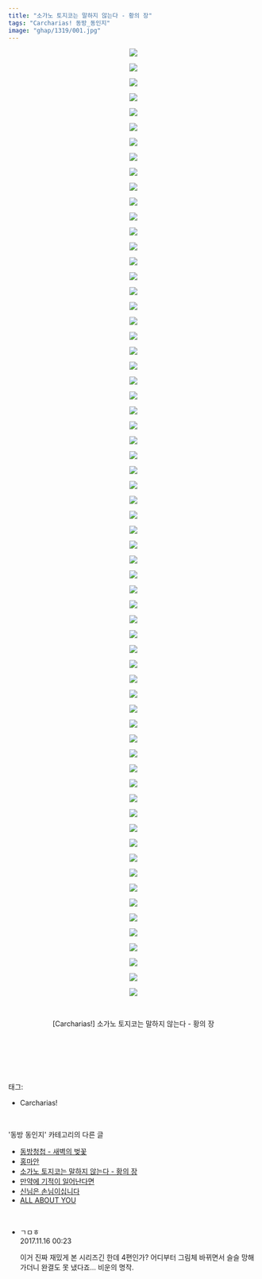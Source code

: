```yaml
---
title: "소가노 토지코는 말하지 않는다 - 황의 장"
tags: "Carcharias! 동방_동인지"
image: "ghap/1319/001.jpg"
---
```

<div class="article">
<p style="text-align: center; clear: none; float: none;"><img src="{{ site.nasurl }}/ghap/1319/001.jpg"/></p>
<p style="text-align: center; clear: none; float: none;"><img src="{{ site.nasurl }}/ghap/1319/002.jpg"/></p>
<p style="text-align: center; clear: none; float: none;"><img src="{{ site.nasurl }}/ghap/1319/003.jpg"/></p>
<p style="text-align: center; clear: none; float: none;"><img src="{{ site.nasurl }}/ghap/1319/004.jpg"/></p>
<p style="text-align: center; clear: none; float: none;"><img src="{{ site.nasurl }}/ghap/1319/005.jpg"/></p>
<p style="text-align: center; clear: none; float: none;"><img src="{{ site.nasurl }}/ghap/1319/006.jpg"/></p>
<p style="text-align: center; clear: none; float: none;"><img src="{{ site.nasurl }}/ghap/1319/007.jpg"/></p>
<p style="text-align: center; clear: none; float: none;"><img src="{{ site.nasurl }}/ghap/1319/008.jpg"/></p>
<p style="text-align: center; clear: none; float: none;"><img src="{{ site.nasurl }}/ghap/1319/009.jpg"/></p>
<p style="text-align: center; clear: none; float: none;"><img src="{{ site.nasurl }}/ghap/1319/010.jpg"/></p>
<p style="text-align: center; clear: none; float: none;"><img src="{{ site.nasurl }}/ghap/1319/011.jpg"/></p>
<p style="text-align: center; clear: none; float: none;"><img src="{{ site.nasurl }}/ghap/1319/012.jpg"/></p>
<p style="text-align: center; clear: none; float: none;"><img src="{{ site.nasurl }}/ghap/1319/013.jpg"/></p>
<p style="text-align: center; clear: none; float: none;"><img src="{{ site.nasurl }}/ghap/1319/014.jpg"/></p>
<p style="text-align: center; clear: none; float: none;"><img src="{{ site.nasurl }}/ghap/1319/015.jpg"/></p>
<p style="text-align: center; clear: none; float: none;"><img src="{{ site.nasurl }}/ghap/1319/016.jpg"/></p>
<p style="text-align: center; clear: none; float: none;"><img src="{{ site.nasurl }}/ghap/1319/017.jpg"/></p>
<p style="text-align: center; clear: none; float: none;"><img src="{{ site.nasurl }}/ghap/1319/018.jpg"/></p>
<p style="text-align: center; clear: none; float: none;"><img src="{{ site.nasurl }}/ghap/1319/019.jpg"/></p>
<p style="text-align: center; clear: none; float: none;"><img src="{{ site.nasurl }}/ghap/1319/020.jpg"/></p>
<p style="text-align: center; clear: none; float: none;"><img src="{{ site.nasurl }}/ghap/1319/021.jpg"/></p>
<p style="text-align: center; clear: none; float: none;"><img src="{{ site.nasurl }}/ghap/1319/022.jpg"/></p>
<p style="text-align: center; clear: none; float: none;"><img src="{{ site.nasurl }}/ghap/1319/023.jpg"/></p>
<p style="text-align: center; clear: none; float: none;"><img src="{{ site.nasurl }}/ghap/1319/024.jpg"/></p>
<p style="text-align: center; clear: none; float: none;"><img src="{{ site.nasurl }}/ghap/1319/025.jpg"/></p>
<p style="text-align: center; clear: none; float: none;"><img src="{{ site.nasurl }}/ghap/1319/026.jpg"/></p>
<p style="text-align: center; clear: none; float: none;"><img src="{{ site.nasurl }}/ghap/1319/027.jpg"/></p>
<p style="text-align: center; clear: none; float: none;"><img src="{{ site.nasurl }}/ghap/1319/028.jpg"/></p>
<p style="text-align: center; clear: none; float: none;"><img src="{{ site.nasurl }}/ghap/1319/029.jpg"/></p>
<p style="text-align: center; clear: none; float: none;"><img src="{{ site.nasurl }}/ghap/1319/030.jpg"/></p>
<p style="text-align: center; clear: none; float: none;"><img src="{{ site.nasurl }}/ghap/1319/031.jpg"/></p>
<p style="text-align: center; clear: none; float: none;"><img src="{{ site.nasurl }}/ghap/1319/032.jpg"/></p>
<p style="text-align: center; clear: none; float: none;"><img src="{{ site.nasurl }}/ghap/1319/033.jpg"/></p>
<p style="text-align: center; clear: none; float: none;"><img src="{{ site.nasurl }}/ghap/1319/034.jpg"/></p>
<p style="text-align: center; clear: none; float: none;"><img src="{{ site.nasurl }}/ghap/1319/035.jpg"/></p>
<p style="text-align: center; clear: none; float: none;"><img src="{{ site.nasurl }}/ghap/1319/036.jpg"/></p>
<p style="text-align: center; clear: none; float: none;"><img src="{{ site.nasurl }}/ghap/1319/037.jpg"/></p>
<p style="text-align: center; clear: none; float: none;"><img src="{{ site.nasurl }}/ghap/1319/038.jpg"/></p>
<p style="text-align: center; clear: none; float: none;"><img src="{{ site.nasurl }}/ghap/1319/039.jpg"/></p>
<p style="text-align: center; clear: none; float: none;"><img src="{{ site.nasurl }}/ghap/1319/040.jpg"/></p>
<p style="text-align: center; clear: none; float: none;"><img src="{{ site.nasurl }}/ghap/1319/041.jpg"/></p>
<p style="text-align: center; clear: none; float: none;"><img src="{{ site.nasurl }}/ghap/1319/042.jpg"/></p>
<p style="text-align: center; clear: none; float: none;"><img src="{{ site.nasurl }}/ghap/1319/043.jpg"/></p>
<p style="text-align: center; clear: none; float: none;"><img src="{{ site.nasurl }}/ghap/1319/044.jpg"/></p>
<p style="text-align: center; clear: none; float: none;"><img src="{{ site.nasurl }}/ghap/1319/045.jpg"/></p>
<p style="text-align: center; clear: none; float: none;"><img src="{{ site.nasurl }}/ghap/1319/046.jpg"/></p>
<p style="text-align: center; clear: none; float: none;"><img src="{{ site.nasurl }}/ghap/1319/047.jpg"/></p>
<p style="text-align: center; clear: none; float: none;"><img src="{{ site.nasurl }}/ghap/1319/048.jpg"/></p>
<p style="text-align: center; clear: none; float: none;"><img src="{{ site.nasurl }}/ghap/1319/049.jpg"/></p>
<p style="text-align: center; clear: none; float: none;"><img src="{{ site.nasurl }}/ghap/1319/050.jpg"/></p>
<p style="text-align: center; clear: none; float: none;"><img src="{{ site.nasurl }}/ghap/1319/051.jpg"/></p>
<p style="text-align: center; clear: none; float: none;"><img src="{{ site.nasurl }}/ghap/1319/052.jpg"/></p>
<p style="text-align: center; clear: none; float: none;"><img src="{{ site.nasurl }}/ghap/1319/053.jpg"/></p>
<p style="text-align: center; clear: none; float: none;"><img src="{{ site.nasurl }}/ghap/1319/054.jpg"/></p>
<p style="text-align: center; clear: none; float: none;"><img src="{{ site.nasurl }}/ghap/1319/055.jpg"/></p>
<p style="text-align: center; clear: none; float: none;"><img src="{{ site.nasurl }}/ghap/1319/056.jpg"/></p>
<p style="text-align: center; clear: none; float: none;"><img src="{{ site.nasurl }}/ghap/1319/057.jpg"/></p>
<p style="text-align: center; clear: none; float: none;"><img src="{{ site.nasurl }}/ghap/1319/058.jpg"/></p>
<p style="text-align: center; clear: none; float: none;"><img src="{{ site.nasurl }}/ghap/1319/059.jpg"/></p>
<p style="text-align: center; clear: none; float: none;"><img src="{{ site.nasurl }}/ghap/1319/060.jpg"/></p>
<p style="text-align: center; clear: none; float: none;"><img src="{{ site.nasurl }}/ghap/1319/061.jpg"/></p>
<p style="text-align: center; clear: none; float: none;"><img src="{{ site.nasurl }}/ghap/1319/062.jpg"/></p>
<p style="text-align: center; clear: none; float: none;"><img src="{{ site.nasurl }}/ghap/1319/063.jpg"/></p>
<p style="text-align: center; clear: none; float: none;"><img src="{{ site.nasurl }}/ghap/1319/064.jpg"/></p>
<p style="text-align: center; clear: none; float: none;"><br/></p>
<p style="text-align: center; clear: none; float: none;">[Carcharias!] 소가노 토지코는 말하지 않는다 - 황의 장</p>
<p style="text-align: center; clear: none; float: none;"><br/></p>
<p><br/></p>
</div><br/>
<div class="tagTrail">
<p>태그: </p>
<ul>
<li>Carcharias!</li>
</ul>
</div><br/>
<div class="another">
<p>'동방 동인지' 카테고리의 다른 글</p>
<ul>
<li><a href="/2016-08-03-ghap_1321">동방청첩 - 새벽의 벚꽃</a></li>
<li><a href="/2016-08-03-ghap_1320">홍마안</a></li>
<li><a href="/2016-08-03-ghap_1319">소가노 토지코는 말하지 않는다 - 황의 장</a></li>
<li><a href="/2016-08-03-ghap_1318">만약에 기적이 일어난다면</a></li>
<li><a href="/2016-08-03-ghap_1317">신님은 손님이십니다</a></li>
<li><a href="/2016-08-03-ghap_1316">ALL ABOUT YOU</a></li>
</ul>
</div><br/>
<div class="cb_module cb_fluid">
<div class="cb_wrt cb_profile">
<div class="comment">
<ul>
<li class="cb_thumb_off" id="comment15130232">
<div class="cb_comment_area">
<div class="cb_info_area">
<div class="cb_section">
<span class="cb_nick_name">ㄱㅁㅎ</span>
</div>
<div class="cb_section">
<span class="cb_date">2017.11.16 00:23 </span>
</div>
</div>
<div class="cb_dsc_comment">
<p class="cb_dsc">
											이거 진짜 재밌게 본 시리즈긴 한데 4편인가? 어디부터 그림체 바뀌면서 슬슬 망해가더니 완결도 못 냈다죠... 비운의 명작.
										</p>
</div>
</div></li>
</ul>
</div>
</div><!-- commentList close -->
</div><br/>
